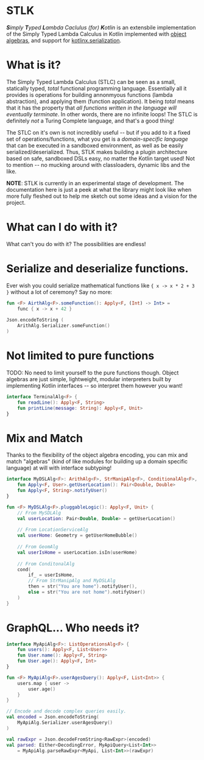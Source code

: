 # STLK

_**S**imply **T**yped **L**ambda Caclulus (for) **K**otlin_ is an extensbile implementation of the Simply Typed Lambda Calculus in Kotlin implemented with [object algebras](https://www.cs.utexas.edu/~wcook/Drafts/2012/ecoop2012.pdf), and support for [kotlinx.serialization](https://github.com/Kotlin/kotlinx.serialization).

# What is it?

The Simply Typed Lambda Calculus (STLC) can be seen as a small, statically typed, _total_ functional programming language. Essentially all it provides is operations for building annonmyous functions (lambda abstraction), and applying them (function application). It being _total_ means that it has the property that _all functions written in the language will eventually terminate_. In other words, there are no infinite loops! The STLC is definitely _not_ a Turing Complete language, and that's a good thing!

The STLC on it's own is not incredibly useful -- but if you add to it a fixed set of operations/functions, what you get is a _domain-specific language_ that can be executed in a sandboxed environment, as well as be easily serialized/deserialized. Thus, STLK makes building a plugin architecture based on safe, sandboxed DSLs easy, no matter the Kotlin target used! Not to mention -- no mucking around with classloaders, dynamic libs and the like. 

**NOTE**: STLK is currently in an experimental stage of development. The documentation here is just a peek at what the library might look like when more fully fleshed out to help me sketch out some ideas and a vision for the project.

# What can I do with it?

What can't you do with it? The possibilities are endless! 

# Serialize and deserialize functions. 

Ever wish you could serialize mathematical functions like `{ x -> x * 2 + 3 }` without a lot of ceremony? Say no more:

```kotlin
fun <F> AirthAlg<F>.someFunction(): Apply<F, (Int) -> Int> =
    func { x -> x + 42 }
    
Json.encodeToString (
    ArithAlg.Serializer.someFunction()
)
```

# Not limited to pure functions

TODO: No need to limit yourself to the pure functions though. Object algebras are just simple, lightweight, modular interpreters built by implementing Kotlin interfaces -- so interpret them however you want!

```kotlin
interface TerminalAlg<F> {
    fun readLine(): Apply<F, String>
    fun printLine(message: String): Apply<F, Unit> 
}
```

# Mix and Match

Thanks to the flexibility of the object algebra encoding, you can mix and match "algebras" (kind of like modules for building up a domain specific language) at will with interface subtyping!

```kotlin
interface MyDSLAlg<F>: ArithAlg<F>, StrManipAlg<F>, ConditionalAlg<F>, LocationServiceAlg<F>, GeomAlg<F> {
    fun Apply<F, User>.getUserLocation(): Pair<Double, Double>
    fun Apply<F, String>.notifyUser()
}

fun <F> MyDSLAlg<F>.pluggableLogic(): Apply<F, Unit> {
    // From MySDLAlg
    val userLocation: Pair<Double, Double> = getUserLocation()
    
    // From LocationServiceAlg
    val userHome: Geometry = getUserHomeBubble() 
    
    // From GeomAlg
    val userIsHome = userLocation.isIn(userHome)
    
    // From ConditonalAlg
    cond(
        if_ = userIsHome,
        // From StrManipAlg and MyDSLAlg
        then = str("You are home").notifyUser(),
        else = str("You are not home").notifyUser()
    )
}
```

# GraphQL... Who needs it?

```kotlin
interface MyApiAlg<F>: ListOperationsAlg<F> {
    fun users(): Apply<F, List<User>>
    fun User.name(): Apply<F, String>
    fun User.age(): Apply<F, Int>
}

fun <F> MyApiAlg<F>.userAgesQuery(): Apply<F, List<Int>> {
    users.map { user ->
        user.age()
    }
}

// Encode and decode complex queries easily.
val encoded = Json.encodeToString(
    MyApiAlg.Serializer.userAgesQuery()
)

val rawExpr = Json.decodeFromString<RawExpr>(encoded)
val parsed: Either<DecodingError, MyApiQuery<List<Int>> 
    = MyApiAlg.parseRawExpr<MyApi, List<Int>>(rawExpr) 
```
